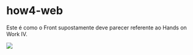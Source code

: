 # how4-web
Este é como o Front supostamente deve parecer referente ao Hands on Work IV.

![](https://i.imgur.com/oXRJRSD.png)
